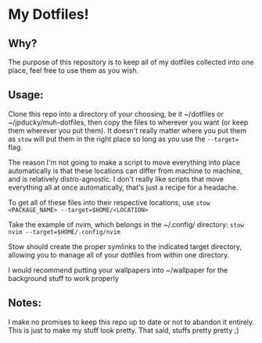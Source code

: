 # My Dotfiles!
## Why?
The purpose of this repository is to keep all of my dotfiles collected into one place, feel free to use them as you wish.
## Usage:
Clone this repo into a directory of your choosing, be it ~/dotfiles or ~/jpducky/muh-dotfiles, then copy the files to wherever you want (or keep them wherever you put them).
It doesn't really matter where you put them as `stow` will put them in the right place so long as you use the `--target=` flag.

The reason I'm not going to make a script to move everything into place automatically is that these locations can differ from machine to machine, and is relatively distro-agnostic. I don't really like scripts that move everything all at once automatically, that's just a recipe for a headache.

To get all of these files into their respective locations, use `stow <PACKAGE_NAME> --target=$HOME/<LOCATION>`

Take the example of nvim, which belongs in the ~/.config/ directory: `stow nvim --target=$HOME/.config/nvim`

Stow should create the proper symlinks to the indicated target directory, allowing you to manage all of your dotfiles from within one directory.

I would recommend putting your wallpapers into ~/wallpaper for the background stuff to work properly 
## Notes:
I make no promises to keep this repo up to date or not to abandon it entirely. This is just to make my stuff look pretty. That said, stuffs pretty pretty ;)
